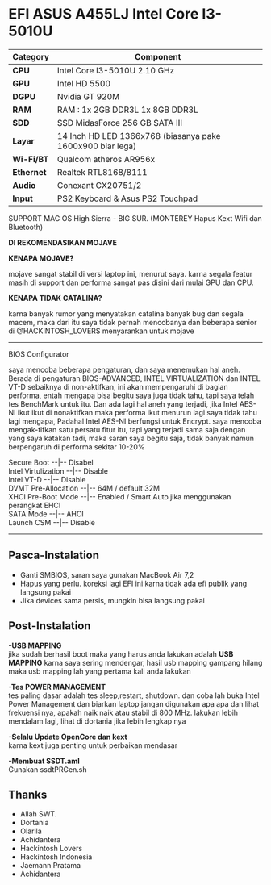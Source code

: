 # EFI ASUS A455LJ Intel Core I3-5010U




| **Category**   | **Component**                 		
|----------------|--------------------------------------|
|**CPU**		       |Intel Core I3-5010U 2.10 GHz  |										      
|**GPU**		       |Intel HD 5500		     		 										       |
|**DGPU**		       |Nvidia GT 920M			     		 										       |
|**RAM**         |RAM   : 1x 2GB DDR3L   1x 8GB DDR3L              |
|**SDD**         |SSD MidasForce 256 GB SATA III  		                |
|**Layar**       |14 Inch HD LED	1366x768 (biasanya pake 1600x900 biar lega)	 		               |										      
|**Wi-Fi/BT**    |Qualcom atheros AR956x 	   			     		                         | 	  
|**Ethernet**    |Realtek RTL8168/8111 			 		                    |										      
|**Audio** 		   |Conexant CX20751/2					 		                 |
|**Input**       |PS2 Keyboard & Asus PS2 Touchpad |


SUPPORT MAC OS  High Sierra - BIG SUR. (MONTEREY Hapus Kext Wifi dan Bluetooth)


**DI REKOMENDASIKAN MOJAVE**



**KENAPA MOJAVE?**

mojave sangat stabil di versi laptop ini, menurut saya. karna segala featur masih di support dan performa sangat pas disini dari mulai GPU dan CPU. 


**KENAPA TIDAK CATALINA?**

karna banyak rumor yang menyatakan catalina banyak bug dan segala macem, maka dari itu saya tidak pernah mencobanya dan beberapa senior di @HACKINTOSH_LOVERS menyarankan untuk mojave


-------------------------------------------------------------------------------------------------------------------------------------------------

BIOS Configurator

saya mencoba beberapa pengaturan, dan saya menemukan hal aneh. Berada di pengaturan BIOS-ADVANCED, INTEL VIRTUALIZATION dan INTEL VT-D sebaiknya di non-aktifkan, ini akan mempengaruhi di bagian performa, entah mengapa bisa begitu saya juga tidak tahu, tapi saya telah tes BenchMark untuk itu. Dan ada lagi hal aneh yang terjadi, jika Intel AES-NI ikut ikut di nonaktifkan maka performa ikut menurun lagi saya tidak tahu lagi mengapa, Padahal Intel AES-NI berfungsi untuk Encrypt. saya mencoba mengak-tifkan satu persatu fitur itu, tapi yang terjadi sama saja dengan yang saya katakan tadi, maka saran saya begitu saja, tidak banyak namun berpengaruh di performa sekitar 10-20%


Secure Boot         --|--   Disabel   
Intel Virtulization --|--   Disable   
Intel VT-D          --|--   Disable   
DVMT Pre-Allocation --|--   64M / default 32M  
XHCI Pre-Boot Mode  --|--   Enabled / Smart Auto jika menggunakan perangkat EHCI   
SATA Mode           --|--   AHCI   
Launch CSM          --|--   Disable  


________________________________________________________________________________________________________________________________________________

## Pasca-Instalation

- Ganti SMBIOS, saran saya gunakan MacBook Air 7,2
- Hapus yang perlu. koreksi lagi EFI ini karna tidak ada efi publik yang langsung pakai
- Jika devices sama persis, mungkin bisa langsung pakai


## Post-Instalation

**-USB MAPPING**                                                                                                                                 
   jika sudah berhasil boot maka yang harus anda lakukan adalah **USB MAPPING** karna saya sering mendengar, hasil usb mapping gampang hilang maka usb mapping lah yang pertama kali anda lakukan

**-Tes POWER MANAGEMENT**                                                                                                                         
  tes paling dasar adalah tes sleep,restart, shutdown. dan coba lah buka Intel Power Management dan biarkan laptop jangan digunakan apa apa dan lihat frekuensi nya, apakah naik naik atau stabil di 800 MHz. lakukan lebih mendalam lagi, lihat di dortania jika lebih lengkap nya

**-Selalu Update OpenCore dan kext**                                                                                                            
  karna kext juga penting untuk perbaikan mendasar
                                                                                                                                                
**-Membuat SSDT.aml**                                                                                                                           
  Gunakan ssdtPRGen.sh                                                                         


## Thanks

- Allah SWT.
- Dortania
- Olarila
- Achidantera
- Hackintosh Lovers
- Hackintosh Indonesia
- Jaemann Pratama
- Achidantera
